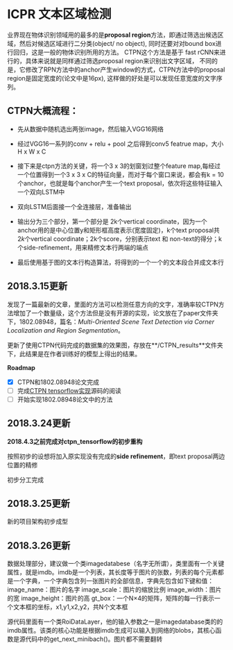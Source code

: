 # ICPR 文本区域检测

业界现在物体识别领域用的最多的是**proposal region**方法，即通过筛选出候选区域，然后对候选区域进行二分类(object/ no object), 同时还要对对bound box进行回归，这是一般的物体识别所用的方法。
CTPN这个方法是基于 fast rCNN来进行的，具体来说就是同样通过筛选proposal region来识别出文字区域， 不同的是，它修改了RPN方法中的anchor产生window的方式，CTPN方法中的proposal region是固定宽度的(论文中是16px), 这样做的好处是可以发现任意宽度的文字序列。


## CTPN大概流程：
- 先从数据中随机选出两张image，然后输入VGG16网络
- 经过VGG16一系列的conv + relu + pool 之后得到conv5 featrue map，大小 H x W x C
- 接下来是ctpn方法的关键，将一个3 x 3的划窗划过整个feature map,每经过一个位置得到一个3 x 3 x C的特征向量，而对于每个窗口来说，都会有k = 10个anchor，也就是每个anchor产生一个text proposal，依次将这些特征输入一个双向LSTM中
- 双向LSTM后面接一个全连接层，准备输出
- 输出分为三个部分，第一个部分是 2k个vertical coordinate，因为一个anchor用的是中心位置y和矩形框高度表示(宽度固定)，k个text proposal共$2k$个vertical coordinate；2k个score，分别表示text 和 non-text的得分；k个side-refinement，用来精修文本行两端的端点


- 最后使用基于图的文本行构造算法，将得到的一个一个的文本段合并成文本行


## 2018.3.15更新

发现了一篇最新的文章，里面的方法可以检测任意方向的文字，准确率较CTPN方法增加了一个数量级，这个方法但是没有开源的实现，论文放在了paper文件夹下，1802.08948，篇名：*Multi-Oriented Scene Text Detection via Corner Localization and Region Segmentation*。

更新了使用CTPN代码完成的数据集的效果图，存放在**/CTPN_results**文件夹下，此结果是在作者训练好的模型上得出的结果。

**Roadmap**

- [x] CTPN和1802.08948论文完成
- [ ] 完成[CTPN tensorflow实现](https://github.com/eragonruan/text-detection-ctpn)源码的阅读
- [ ] 开始实现1802.08948论文中的方法

## 2018.3.24更新

**2018.4.3之前完成对ctpn_tensorflow的初步重构**

按照初步的设想将加入原实现没有完成的**side refinement**，即text proposal两边位置的精修

初步分工完成
## 2018.3.25更新
新的项目架构初步成型

## 2018.3.26更新
数据处理部分，建议做一个类imagedatabese（名字无所谓），类里面有一个关键属性，就是imdb。imdb是一个列表，其长度等于图片的张数，列表的每个元素都是一个字典，一个字典包含列一张图片的全部信息，字典先包含如下键和值：
image_name：图片的名字
image_scale：图片的缩放比例
image_width：图片的宽
image_height：图片的高
gt_box：一个N×4的矩阵，矩阵的每一行表示一个文本框的坐标，x1,y1,x2,y2，共N个文本框

源代码里面有一个类RoiDataLayer，他的输入参数之一是imagedatabase类的的imdb属性。该类的核心功能是根据imdb生成可以输入到网络的blobs，其核心函数是源代码中的get_next_minibach()。图片都不需要翻转





